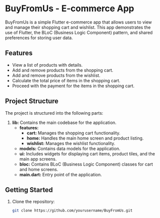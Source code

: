 # BuyFromUs - E-commerce App

BuyFromUs is a simple Flutter e-commerce app that allows users to view and manage their shopping cart and wishlist. This app demonstrates the use of Flutter, the BLoC (Business Logic Component) pattern, and shared preferences for storing user data.

## Features

- View a list of products with details.
- Add and remove products from the shopping cart.
- Add and remove products from the wishlist.
- Calculate the total price of items in the shopping cart.
- Proceed with the payment for the items in the shopping cart.

## Project Structure

The project is structured into the following parts:

1. **lib:** Contains the main codebase for the application.
   - **features:**
     - **cart:** Manages the shopping cart functionality.
     - **home:** Handles the main home screen and product listing.
     - **wishlist:** Manages the wishlist functionality.
   - **models:** Contains data models for the application.
   - **ui:** Includes widgets for displaying cart items, product tiles, and the main app screens.
   - **bloc:** Contains BLoC (Business Logic Component) classes for cart and home screens.
   - **main.dart:** Entry point of the application.

## Getting Started

1. Clone the repository:

   ```bash
   git clone https://github.com/yourusername/BuyFromUs.git

